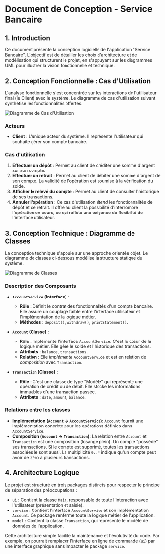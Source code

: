 # Document de Conception - Service Bancaire

## 1. Introduction

Ce document présente la conception logicielle de l'application "Service Bancaire". L'objectif est de détailler les choix d'architecture et de modélisation qui structurent le projet, en s'appuyant sur les diagrammes UML pour illustrer la vision fonctionnelle et technique.

## 2. Conception Fonctionnelle : Cas d'Utilisation

L'analyse fonctionnelle s'est concentrée sur les interactions de l'utilisateur final (le Client) avec le système. Le diagramme de cas d'utilisation suivant synthétise les fonctionnalités offertes.

![Diagramme de Cas d'Utilisation](https://storage.googleapis.com/project-os-stor/images/b2c019d6-5381-420d-b220-410a56d814be.png)

### Acteurs

*   **Client** : L'unique acteur du système. Il représente l'utilisateur qui souhaite gérer son compte bancaire.

### Cas d'utilisation

1.  **Effectuer un dépôt** : Permet au client de créditer une somme d'argent sur son compte.
2.  **Effectuer un retrait** : Permet au client de débiter une somme d'argent de son compte. La validité de l'opération est soumise à la vérification du solde.
3.  **Afficher le relevé du compte** : Permet au client de consulter l'historique de ses transactions.
4.  **Annuler l'opération** : Ce cas d'utilisation *étend* les fonctionnalités de dépôt et de retrait. Il offre au client la possibilité d'interrompre l'opération en cours, ce qui reflète une exigence de flexibilité de l'interface utilisateur.

## 3. Conception Technique : Diagramme de Classes

La conception technique s'appuie sur une approche orientée objet. Le diagramme de classes ci-dessous modélise la structure statique du système.

![Diagramme de Classes](https://storage.googleapis.com/project-os-stor/images/15479427-463f-4e02-9ca9-25f0a82b3c2d.png)

### Description des Composants

*   **`AccountService` (Interface)** :
    *   **Rôle** : Définit le contrat des fonctionnalités d'un compte bancaire. Elle assure un couplage faible entre l'interface utilisateur et l'implémentation de la logique métier.
    *   **Méthodes** : `deposit()`, `withdraw()`, `printStatement()`.

*   **`Account` (Classe)** :
    *   **Rôle** : Implémente l'interface `AccountService`. C'est le cœur de la logique métier. Elle gère le solde et l'historique des transactions.
    *   **Attributs** : `balance`, `transactions`.
    *   **Relation** : Elle *implémente* `AccountService` et est en relation de *composition* avec `Transaction`.

*   **`Transaction` (Classe)** :
    *   **Rôle** : C'est une classe de type "Modèle" qui représente une opération de crédit ou de débit. Elle stocke les informations immuables d'une transaction passée.
    *   **Attributs** : `date`, `amount`, `balance`.

### Relations entre les classes

*   **Implémentation (`Account` -> `AccountService`)**: `Account` fournit une implémentation concrète pour les opérations définies dans `AccountService`.
*   **Composition (`Account` -> `Transaction`)**: La relation entre `Account` et `Transaction` est une composition (losange plein). Un compte "possède" ses transactions. Si le compte est supprimé, toutes les transactions associées le sont aussi. La multiplicité `0..*` indique qu'un compte peut avoir de zéro à plusieurs transactions.

## 4. Architecture Logique

Le projet est structuré en trois packages distincts pour respecter le principe de séparation des préoccupations :

*   `ui` : Contient la classe `Main`, responsable de toute l'interaction avec l'utilisateur (présentation et saisie).
*   `service` : Contient l'interface `AccountService` et son implémentation `Account`. Ce package renferme toute la logique métier de l'application.
*   `model` : Contient la classe `Transaction`, qui représente le modèle de données de l'application.

Cette architecture simple facilite la maintenance et l'évolutivité du code. Par exemple, on pourrait remplacer l'interface en ligne de commande (`ui`) par une interface graphique sans impacter le package `service`. 